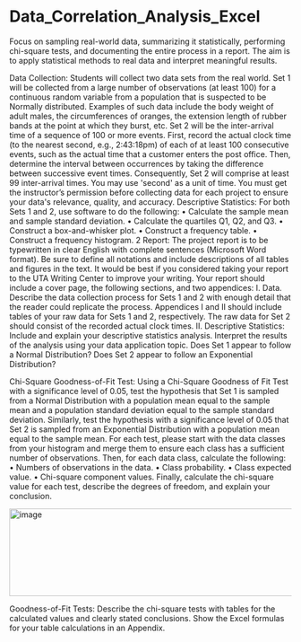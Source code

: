 # Data_Correlation_Analysis_Excel
Focus on sampling real-world data, summarizing it statistically, performing chi-square tests, and documenting the entire process in a report. The aim is to apply statistical methods to real data and interpret meaningful results.


Data Collection: Students will collect two data sets from the real world. Set 1 will be collected
from a large number of observations (at least 100) for a continuous random variable from a
population that is suspected to be Normally distributed. Examples of such data include the body
weight of adult males, the circumferences of oranges, the extension length of rubber bands at the
point at which they burst, etc. Set 2 will be the inter-arrival time of a sequence of 100 or more
events. First, record the actual clock time (to the nearest second, e.g., 2:43:18pm) of each of at
least 100 consecutive events, such as the actual time that a customer enters the post office. Then,
determine the interval between occurrences by taking the difference between successive event
times. Consequently, Set 2 will comprise at least 99 inter-arrival times. You may use 'second' as a
unit of time. You must get the instructor’s permission before collecting data for each project to
ensure your data's relevance, quality, and accuracy.
Descriptive Statistics: For both Sets 1 and 2, use software to do the following:
• Calculate the sample mean and sample standard deviation.
• Calculate the quartiles Q1, Q2, and Q3.
• Construct a box-and-whisker plot.
• Construct a frequency table.
• Construct a frequency histogram.
2
Report: The project report is to be typewritten in clear English with complete sentences (Microsoft
Word format). Be sure to define all notations and include descriptions of all tables and figures in
the text. It would be best if you considered taking your report to the UTA Writing Center to
improve your writing. Your report should include a cover page, the following sections, and two
appendices:
I. Data. Describe the data collection process for Sets 1 and 2 with enough detail that the reader
could replicate the process. Appendices I and II should include tables of your raw data for Sets
1 and 2, respectively. The raw data for Set 2 should consist of the recorded actual clock times.
II. Descriptive Statistics: Include and explain your descriptive statistics analysis. Interpret the
results of the analysis using your data application topic. Does Set 1 appear to follow a Normal
Distribution? Does Set 2 appear to follow an Exponential Distribution?



Chi-Square Goodness-of-Fit Test: Using a Chi-Square Goodness of Fit Test with a significance
level of 0.05, test the hypothesis that Set 1 is sampled from a Normal Distribution with a population
mean equal to the sample mean and a population standard deviation equal to the sample standard
deviation. Similarly, test the hypothesis with a significance level of 0.05 that Set 2 is sampled from
an Exponential Distribution with a population mean equal to the sample mean. For each test, please
start with the data classes from your histogram and merge them to ensure each class has a sufficient
number of observations. Then, for each data class, calculate the following:
• Numbers of observations in the data.
• Class probability.
• Class expected value.
• Chi-square component values.
Finally, calculate the chi-square value for each test, describe the degrees of freedom, and explain
your conclusion.

<img width="546" height="156" alt="image" src="https://github.com/user-attachments/assets/034e2c48-3ef9-4a60-a369-f72bb64d1ea8" />

 Goodness-of-Fit Tests: Describe the chi-square tests with tables for the calculated values and
clearly stated conclusions. Show the Excel formulas for your table calculations in an
Appendix.
